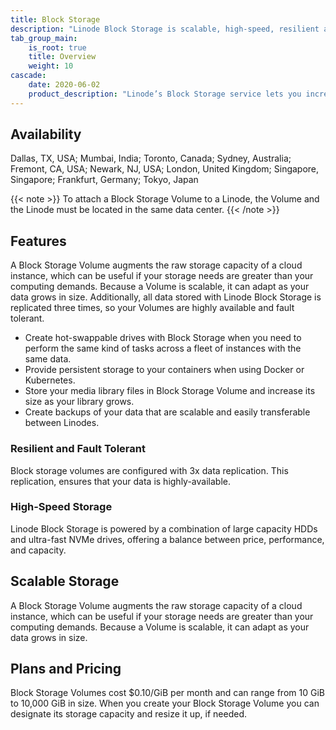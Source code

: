 ```yaml
---
title: Block Storage
description: "Linode Block Storage is scalable, high-speed, resilient and fault tolerant."
tab_group_main:
    is_root: true
    title: Overview
    weight: 10
cascade:
    date: 2020-06-02
    product_description: "Linode’s Block Storage service lets you increase your Linode’s storage capacity by attaching additional high-speed volumes. Volumes are managed independently of Linodes, so your data persists even if you delete your Linode."
---
```


## Availability

Dallas, TX, USA; Mumbai, India; Toronto, Canada; Sydney, Australia; Fremont, CA, USA; Newark, NJ, USA; London, United Kingdom; Singapore, Singapore; Frankfurt, Germany; Tokyo, Japan

{{< note >}}
To attach a Block Storage Volume to a Linode, the Volume and the Linode must be located in the same data center.
{{< /note >}}

## Features

A Block Storage Volume augments the raw storage capacity of a cloud instance, which can be useful if your storage needs are greater than your computing demands. Because a Volume is scalable, it can adapt as your data grows in size. Additionally, all data stored with Linode Block Storage is replicated three times, so your Volumes are highly available and fault tolerant.

-   Create hot-swappable drives with Block Storage when you need to perform the same kind of tasks across a fleet of instances with the same data.
-   Provide persistent storage to your containers when using Docker or Kubernetes.
-   Store your media library files in Block Storage Volume and increase its size as your library grows.
-   Create backups of your data that are scalable and easily transferable between Linodes.

### Resilient and Fault Tolerant

Block storage volumes are configured with 3x data replication. This replication, ensures that your data is highly-available.

### High-Speed Storage

Linode Block Storage is powered by a combination of large capacity HDDs and ultra-fast NVMe drives, offering a balance between price, performance, and capacity.

## Scalable Storage

A Block Storage Volume augments the raw storage capacity of a cloud instance, which can be useful if your storage needs are greater than your computing demands. Because a Volume is scalable, it can adapt as your data grows in size.

## Plans and Pricing

Block Storage Volumes cost $0.10/GiB per month and can range from 10 GiB to 10,000 GiB in size. When you create your Block Storage Volume you can designate its storage capacity and resize it up, if needed.